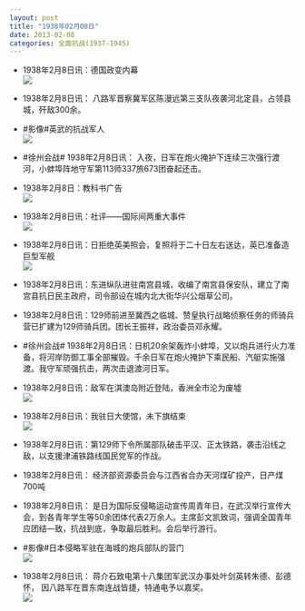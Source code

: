 ```yaml
---
layout: post
title: "1938年02月08日"
date: 2013-02-08
categories: 全面抗战(1937-1945)
---
```


<meta name="referrer" content="no-referrer" />

- 1938年2月8日讯：德国政变内幕 <br/><img src="https://ww3.sinaimg.cn/large/aca367d8jw1e1mef57y7oj.jpg" />

- 1938年2月8日讯： 八路军晋察冀军区陈漫远第三支队夜袭河北定县，占领县城，歼敌300余。 

- #影像#英武的抗战军人 <br/><img src="https://ww1.sinaimg.cn/large/aca367d8jw1e1mbtqsdalj.jpg" />

- #徐州会战# 1938年2月8日讯： 入夜，日军在炮火掩护下连续三次强行渡河，小蚌埠阵地守军第113师337旅673团奋起还击。 

- 1938年2月8日：教科书广告 <br/><img src="https://ww4.sinaimg.cn/large/aca367d8jw1e1m97sp481j.jpg" />

- 1938年2月8日讯：社评——国际间两重大事件 <br/><img src="https://ww4.sinaimg.cn/large/aca367d8jw1e1m7hbbah1j.jpg" />

- 1938年2月8日讯：日拒绝英美照会，复照将于二十日左右送达，英已准备造巨型军舰 <br/><img src="https://ww2.sinaimg.cn/large/aca367d8jw1e1m5qylsnlj.jpg" />

- 1938年2月8日讯：东进纵队进驻南宫县城，收编了南宫县保安队，建立了南宫县抗日民主政府，司令部设在城内北大街华兴公烟草公司。 

- 1938年2月8日讯：129师前进至冀西之临城、赞皇执行战略侦察任务的师骑兵营已扩建为129师骑兵团。团长王振祥，政治委员邓永耀。 

- #徐州会战# 1938年2月8日讯：日机20余架轰炸小蚌埠，又以炮兵进行火力准备，将河岸防御工事全部摧毁。千余日军在炮火掩护下乘民船、汽艇实施强渡。我守军顽强抗击，两次击退渡河日军。 

- 1938年2月8日讯：敌军在淇澳岛附近登陆，香洲全市沦为废墟 <br/><img src="https://ww3.sinaimg.cn/large/aca367d8jw1e1lvcdffw7j.jpg" />

- 1938年2月8日讯：我驻日大使馆，未下旗结束 <br/><img src="https://ww4.sinaimg.cn/large/aca367d8jw1e1ltlzwi4lj.jpg" />

- 1938年2月8日讯：第129师下令所属部队破击平汉、正太铁路，袭击沿线之敌，以支援津浦铁路线国民党军的作战。 

- 1938年2月8日讯：  经济部资源委员会与江西省合办天河煤矿投产，日产煤700吨 

- 1938年2月8日讯：  是日为国际反侵略运动宣传周青年日，在武汉举行宣传大会，到各青年学生等50余团体代表2万余人。主席彭文凯致词，强调全国青年应团结—致，抗战到底，争取最后胜利。会后举行游行。 

- #影像#日本侵略军驻在海城的炮兵部队的营门 <br/><img src="https://ww1.sinaimg.cn/large/aca367d8jw1e1lmo6ghozj.jpg" />

- 1938年2月8日讯： 蒋介石致电第十八集团军武汉办事处叶剑英转朱德、彭德怀， 因八路军在晋东南连战皆捷，特通电予以嘉奖。 <br/><img src="https://ww2.sinaimg.cn/large/aca367d8jw1e1lmdp05qgj.jpg" />

